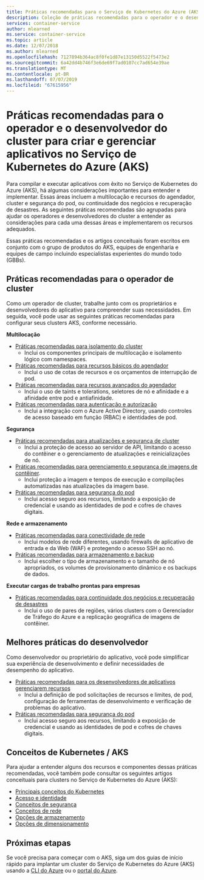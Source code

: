```yaml
---
title: Práticas recomendadas para o Serviço de Kubernetes do Azure (AKS)
description: Coleção de práticas recomendadas para o operador e o desenvolvedor do cluster para criar e gerenciar aplicativos no Serviço de Kubernetes do Azure (AKS)
services: container-service
author: mlearned
ms.service: container-service
ms.topic: article
ms.date: 12/07/2018
ms.author: mlearned
ms.openlocfilehash: 7127894b364ac8f0fe1d87e13150d5522f5473e2
ms.sourcegitcommit: 6a42dd4b746f3e6de69f7ad0107cc7ad654e39ae
ms.translationtype: MT
ms.contentlocale: pt-BR
ms.lasthandoff: 07/07/2019
ms.locfileid: "67615956"
---
```

# <a name="cluster-operator-and-developer-best-practices-to-build-and-manage-applications-on-azure-kubernetes-service-aks"></a>Práticas recomendadas para o operador e o desenvolvedor do cluster para criar e gerenciar aplicativos no Serviço de Kubernetes do Azure (AKS)

Para compilar e executar aplicativos com êxito no Serviço de Kubernetes do Azure (AKS), há algumas considerações importantes para entender e implementar. Essas áreas incluem a multilocação e recursos do agendador, cluster e segurança do pod, ou continuidade dos negócios e recuperação de desastres. As seguintes práticas recomendadas são agrupadas para ajudar os operadores e desenvolvedores do cluster a entender as considerações para cada uma dessas áreas e implementarem os recursos adequados.

Essas práticas recomendadas e os artigos conceituais foram escritos em conjunto com o grupo de produtos do AKS, equipes de engenharia e equipes de campo incluindo especialistas experientes do mundo todo (GBBs).

## <a name="cluster-operator-best-practices"></a>Práticas recomendadas para o operador de cluster

Como um operador de cluster, trabalhe junto com os proprietários e desenvolvedores do aplicativo para compreender suas necessidades. Em seguida, você pode usar as seguintes práticas recomendadas para configurar seus clusters AKS, conforme necessário.

**Multilocação**

* [Práticas recomendadas para isolamento do cluster](operator-best-practices-cluster-isolation.md)
    * Inclui os componentes principais de multilocação e isolamento lógico com namespaces.
* [Práticas recomendadas para recursos básicos do agendador](operator-best-practices-scheduler.md)
    * Inclui o uso de cotas de recursos e os orçamentos de interrupção de pod.
* [Práticas recomendadas para recursos avançados do agendador](operator-best-practices-advanced-scheduler.md)
    * Inclui o uso de taints e tolerations, seletores de nó e afinidade e a afinidade entre pod e antiafinidade.
* [Práticas recomendadas para autenticação e autorização](operator-best-practices-identity.md)
    * Inclui a integração com o Azure Active Directory, usando controles de acesso baseado em função (RBAC) e identidades de pod.

**Segurança**

* [Práticas recomendadas para atualizações e segurança de cluster](operator-best-practices-cluster-security.md)
    * Inclui a proteção de acesso ao servidor de API, limitando o acesso do contêiner e o gerenciamento de atualizações e reinicializações de nó.
* [Práticas recomendadas para gerenciamento e segurança de imagens de contêiner](operator-best-practices-container-image-management.md).
    * Inclui proteção a imagem e tempos de execução e compilações automatizadas nas atualizações da imagem base.
* [Práticas recomendadas para segurança do pod](developer-best-practices-pod-security.md)
    * Inclui acesso seguro aos recursos, limitando a exposição de credencial e usando as identidades de pod e cofres de chaves digitais.

**Rede e armazenamento**

* [Práticas recomendadas para conectividade de rede](operator-best-practices-network.md)
    * Inclui modelos de rede diferentes, usando firewalls de aplicativo de entrada e da Web (WAF) e protegendo o acesso SSH ao nó.
* [Práticas recomendadas para armazenamento e backup](operator-best-practices-storage.md)
    * Inclui escolher o tipo de armazenamento e o tamanho de nó apropriados, os volumes de provisionamento dinâmico e os backups de dados.

**Executar cargas de trabalho prontas para empresas**

* [Práticas recomendadas para continuidade dos negócios e recuperação de desastres](operator-best-practices-multi-region.md)
    * Inclui o uso de pares de regiões, vários clusters com o Gerenciador de Tráfego do Azure e a replicação geográfica de imagens de contêiner.

## <a name="developer-best-practices"></a>Melhores práticas do desenvolvedor

Como desenvolvedor ou proprietário do aplicativo, você pode simplificar sua experiência de desenvolvimento e definir necessidades de desempenho do aplicativo.

* [Práticas recomendadas para os desenvolvedores de aplicativos gerenciarem recursos](developer-best-practices-resource-management.md)
    * Inclui a definição de pod solicitações de recursos e limites, de pod, configuração de ferramentas de desenvolvimento e verificação de problemas do aplicativo.
* [Práticas recomendadas para segurança do pod](developer-best-practices-pod-security.md)
    * Inclui acesso seguro aos recursos, limitando a exposição de credencial e usando as identidades de pod e cofres de chaves digitais.

## <a name="kubernetes--aks-concepts"></a>Conceitos de Kubernetes / AKS

Para ajudar a entender alguns dos recursos e componentes dessas práticas recomendadas, você também pode consultar os seguintes artigos conceituais para clusters no Serviço de Kubernetes do Azure (AKS):

* [Principais conceitos do Kubernetes](concepts-clusters-workloads.md)
* [Acesso e identidade](concepts-identity.md)
* [Conceitos de segurança](concepts-security.md)
* [Conceitos de rede](concepts-network.md)
* [Opções de armazenamento](concepts-storage.md)
* [Opções de dimensionamento](concepts-scale.md)

## <a name="next-steps"></a>Próximas etapas

Se você precisa para começar com o AKS, siga um dos guias de início rápido para implantar um cluster do Serviço de Kubernetes do Azure (AKS) usando a [CLI do Azure](kubernetes-walkthrough.md) ou o [portal do Azure](kubernetes-walkthrough-portal.md).
